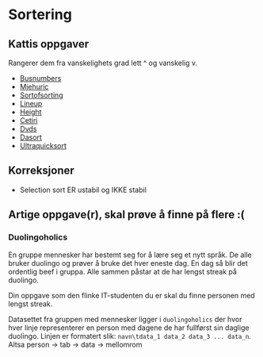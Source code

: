 # Sortering


## Kattis oppgaver
Rangerer dem fra vanskelighets grad lett ^ og vanskelig v.

- [Busnumbers](https://open.kattis.com/problems/busnumbers)
- [Mjehuric](https://open.kattis.com/problems/mjehuric)
- [Sortofsorting](https://open.kattis.com/problems/sortofsorting)
- [Lineup](https://open.kattis.com/problems/lineup)
- [Height](https://open.kattis.com/problems/height)
- [Cetiri](https://open.kattis.com/problems/cetiri)
- [Dvds](https://open.kattis.com/problems/dvds)
- [Dasort](https://open.kattis.com/problems/dasort)
- [Ultraquicksort](https://open.kattis.com/problems/ultraquicksort)

## Korreksjoner
- Selection sort ER ustabil og IKKE stabil

## Artige oppgave(r), skal prøve å finne på flere :(
### Duolingoholics
En gruppe mennesker har bestemt seg for å lære seg et nytt språk. 
De alle bruker duolingo og prøver å bruke det hver eneste dag. En dag
så blir det ordentlig beef i gruppa. Alle sammen påstar at de har 
lengst streak på duolingo.

Din oppgave som den flinke IT-studenten du er skal du finne personen med
lengst streak.

Datasettet fra gruppen med mennesker ligger i `duolingoholics` der hvor hver
linje representerer en person med dagene de har fullførst sin daglige duolingo.
Linjen er formatert slik: `navn\tdata_1 data_2 data_3 ... data_n`.<br>
Altsa person -> tab -> data -> mellomrom